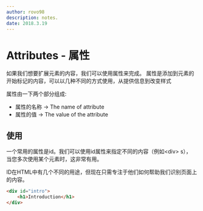 ```yaml
---
author: rovo98
description: notes.
date: 2018.3.19
---
```


# Attributes  - 属性
如果我们想要扩展元素的内容，我们可以使用属性来完成。
属性是添加到元素的开始标记的内容，可以以几种不同的方式使用，从提供信息到改变样式

属性由一下两个部分组成:

- 属性的名称 -> The name of attribute
- 属性的值   -> The value of the attribute

## 使用
一个常用的属性是id。我们可以使用id属性来指定不同的内容（例如\<div> s），
当您多次使用某个元素时，这非常有用。

ID在HTML中有几个不同的用途，但现在只需专注于他们如何帮助我们识别页面上的内容。

```html
<div id="intro">
    <h1>Introduction</h1>
</div>
```
